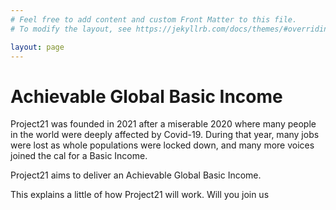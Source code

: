 ```yaml
---
# Feel free to add content and custom Front Matter to this file.
# To modify the layout, see https://jekyllrb.com/docs/themes/#overriding-theme-defaults

layout: page
---
```


Achievable Global Basic Income
==============================

Project21 was founded in 2021 after a miserable 2020 where many people in the world were deeply affected by Covid-19. During that year, many jobs were lost as whole populations were locked down, and many more voices joined the cal for a Basic Income.

Project21 aims to deliver an Achievable Global Basic Income. 

This explains a little of how Project21 will work. Will you join us  